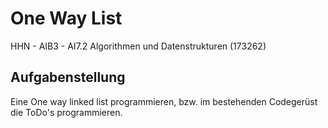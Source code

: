 # One Way List
HHN - AIB3 - AI7.2 Algorithmen und Datenstrukturen (173262)
## Aufgabenstellung
Eine One way linked list programmieren, bzw. im bestehenden Codegerüst die ToDo's programmieren.
